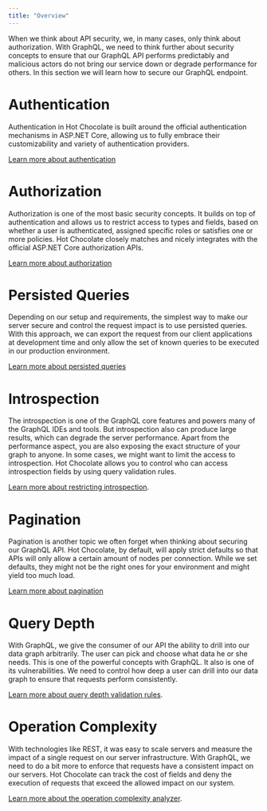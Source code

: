 ```yaml
---
title: "Overview"
---
```


When we think about API security, we, in many cases, only think about authorization. With GraphQL, we need to think further about security concepts to ensure that our GraphQL API performs predictably and malicious actors do not bring our service down or degrade performance for others.
In this section we will learn how to secure our GraphQL endpoint.

# Authentication

Authentication in Hot Chocolate is built around the official authentication mechanisms in ASP.NET Core, allowing us to fully embrace their customizability and variety of authentication providers.

[Learn more about authentication](/docs/hotchocolate/security/authentication)

# Authorization

Authorization is one of the most basic security concepts. It builds on top of authentication and allows us to restrict access to types and fields, based on whether a user is authenticated, assigned specific roles or satisfies one or more policies. Hot Chocolate closely matches and nicely integrates with the official ASP.NET Core authorization APIs.

[Learn more about authorization](/docs/hotchocolate/security/authorization)

# Persisted Queries

Depending on our setup and requirements, the simplest way to make our server secure and control the request impact is to use persisted queries. With this approach, we can export the request from our client applications at development time and only allow the set of known queries to be executed in our production environment.

[Learn more about persisted queries](/docs/hotchocolate/performance/persisted-queries)

# Introspection

The introspection is one of the GraphQL core features and powers many of the GraphQL IDEs and tools. But introspection also can produce large results, which can degrade the server performance. Apart from the performance aspect, you are also exposing the exact structure of your graph to anyone. In some cases, we might want to limit the access to introspection. Hot Chocolate allows you to control who can access introspection fields by using query validation rules.

[Learn more about restricting introspection](/docs/hotchocolate/security/introspection).

# Pagination

Pagination is another topic we often forget when thinking about securing our GraphQL API. Hot Chocolate, by default, will apply strict defaults so that APIs will only allow a certain amount of nodes per connection. While we set defaults, they might not be the right ones for your environment and might yield too much load.

[Learn more about pagination](/docs/hotchocolate/fetching-data/pagination)

<!-- # Execution Timeout

By default, Hot Chocolate has an internal execution timeout of 30 seconds. This is to ensure that requests do not occupy server resources for an extended amount of time. Make sure that the execution options are correctly covering your use case.-->

# Query Depth

With GraphQL, we give the consumer of our API the ability to drill into our data graph arbitrarily. The user can pick and choose what data he or she needs. This is one of the powerful concepts with GraphQL. It also is one of its vulnerabilities. We need to control how deep a user can drill into our data graph to ensure that requests perform consistently.

[Learn more about query depth validation rules](/docs/hotchocolate/security/query-depth).

# Operation Complexity

With technologies like REST, it was easy to scale servers and measure the impact of a single request on our server infrastructure. With GraphQL, we need to do a bit more to enforce that requests have a consistent impact on our servers. Hot Chocolate can track the cost of fields and deny the execution of requests that exceed the allowed impact on our system.

[Learn more about the operation complexity analyzer](/docs/hotchocolate/security/operation-complexity).
